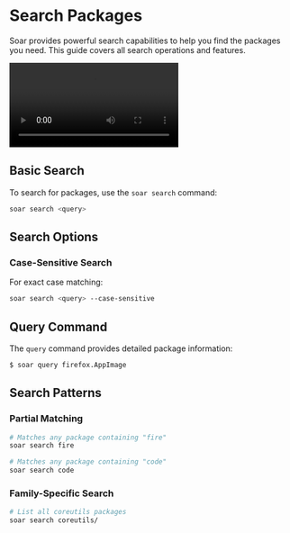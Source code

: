 # Search Packages

Soar provides powerful search capabilities to help you find the packages you need. This guide covers all search operations and features.

<div>
    <video src="/videos/search.mp4" controls></video>
</div>

## Basic Search

To search for packages, use the `soar search` command:

```sh
soar search <query>
```

## Search Options

### Case-Sensitive Search

For exact case matching:

```sh
soar search <query> --case-sensitive
```

## Query Command

The `query` command provides detailed package information:

```sh
$ soar query firefox.AppImage
```

## Search Patterns

### Partial Matching
```sh
# Matches any package containing "fire"
soar search fire

# Matches any package containing "code"
soar search code
```

### Family-Specific Search
```sh
# List all coreutils packages
soar search coreutils/
```
